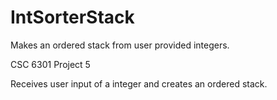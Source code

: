 # IntSorterStack
Makes an ordered stack from user provided integers.

CSC 6301 Project 5

Receives user input of a integer and creates an ordered stack.
